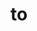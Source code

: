 # <html> to <template> webpack loader

Create template from static html files with inline styles.

Make `<web-components>` instead of `<iframes>`!

## Usage

Import html to use in your custom element:

```javascript
import templateHTML from 'html-to-template-loader!../html/banner.html';

const template = document.createElement('template');
template.innerHTML = templateHTML;

export class TopBanner extends HTMLElement {
    constructor () {
        // use your template...
    }
}
```

## To Do
- make base64 from image links
- make base64 from fonts links
